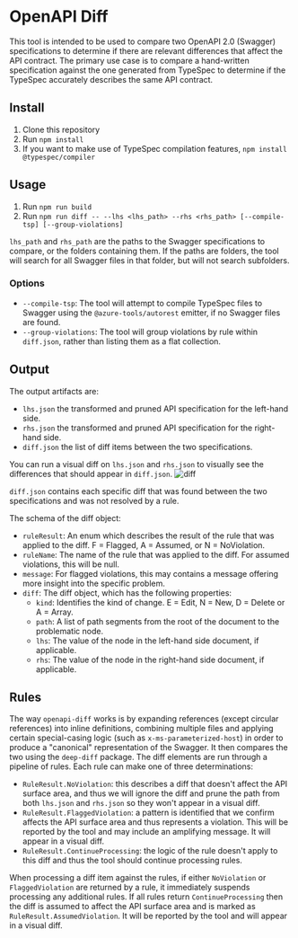 # OpenAPI Diff

This tool is intended to be used to compare two OpenAPI 2.0 (Swagger) specifications to determine if there are
relevant differences that affect the API contract. The primary use case is to compare a hand-written specification
against the one generated from TypeSpec to determine if the TypeSpec accurately describes the same API contract.

## Install

1. Clone this repository
2. Run `npm install`
3. If you want to make use of TypeSpec compilation features, `npm install @typespec/compiler`

## Usage

1. Run `npm run build`
2. Run `npm run diff -- --lhs <lhs_path> --rhs <rhs_path> [--compile-tsp] [--group-violations]`

`lhs_path` and `rhs_path` are the paths to the Swagger specifications to compare, or the folders
containing them. If the paths are folders, the tool will search for all Swagger files in that folder,
but will not search subfolders.

### Options

- `--compile-tsp`: The tool will attempt to compile TypeSpec files to Swagger using the
  `@azure-tools/autorest` emitter, if no Swagger files are found.
- `--group-violations`: The tool will group violations by rule within `diff.json`, rather than
  listing them as a flat collection.

## Output

The output artifacts are:

- `lhs.json` the transformed and pruned API specification for the left-hand side.
- `rhs.json` the transformed and pruned API specification for the right-hand side.
- `diff.json` the list of diff items between the two specifications.

You can run a visual diff on `lhs.json` and `rhs.json` to visually see the differences that should appear in `diff.json`.
![diff](https://github.com/tjprescott/openapi-diff/assets/5723682/ac4ec19d-88fc-4673-8fa9-cc926d63744c)

`diff.json` contains each specific diff that was found between the two specifications and was not resolved by a rule.

The schema of the diff object:

- `ruleResult`: An enum which describes the result of the rule that was applied to the diff. F = Flagged, A = Assumed, or N = NoViolation.
- `ruleName`: The name of the rule that was applied to the diff. For assumed violations, this will be null.
- `message`: For flagged violations, this may contains a message offering more insight into the specific problem.
- `diff`: The diff object, which has the following properties:
  - `kind`: Identifies the kind of change. E = Edit, N = New, D = Delete or A = Array.
  - `path`: A list of path segments from the root of the document to the problematic node.
  - `lhs`: The value of the node in the left-hand side document, if applicable.
  - `rhs`: The value of the node in the right-hand side document, if applicable.

## Rules

The way `openapi-diff` works is by expanding references (except circular references) into inline definitions, combining multiple
files and applying certain special-casing logic (such as `x-ms-parameterized-host`) in order to produce a "canonical" representation
of the Swagger. It then compares the two using the `deep-diff` package. The diff elements are run through a pipeline of rules. Each
rule can make one of three determinations:

- `RuleResult.NoViolation`: this describes a diff that doesn't affect the API surface area, and thus we will ignore the diff and prune
  the path from both `lhs.json` and `rhs.json` so they won't appear in a visual diff.
- `RuleResult.FlaggedViolation`: a pattern is identified that we confirm affects the API surface area and thus represents a violation.
  This will be reported by the tool and may include an amplifying message. It will appear in a visual diff.
- `RuleResult.ContinueProcessing`: the logic of the rule doesn't apply to this diff and thus the tool should continue processing rules.

When processing a diff item against the rules, if either `NoViolation` or `FlaggedViolation` are returned by a rule, it immediately
suspends processing any additional rules. If all rules return `ContinueProcessing` then the diff is assumed to affect the API surface
area and is marked as `RuleResult.AssumedViolation`. It will be reported by the tool and will appear in a visual diff.
